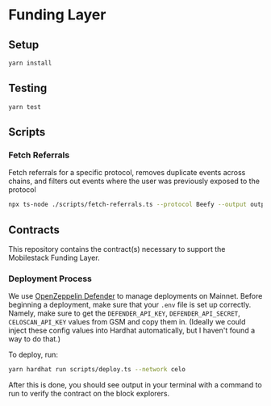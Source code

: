 # Funding Layer

## Setup

```bash
yarn install
```

## Testing

```bash
yarn test
```

## Scripts

### Fetch Referrals

Fetch referrals for a specific protocol, removes duplicate events across chains, and filters out events where the user was previously exposed to the protocol

```bash
npx ts-node ./scripts/fetch-referrals.ts --protocol Beefy --output output.csv
```

## Contracts

This repository contains the contract(s) necessary to support the Mobilestack Funding Layer.

### Deployment Process

We use [OpenZeppelin Defender](https://www.openzeppelin.com/defender) to manage deployments on Mainnet. Before beginning a deployment, make sure that your `.env` file is set up correctly. Namely, make sure to get the `DEFENDER_API_KEY`, `DEFENDER_API_SECRET`, `CELOSCAN_API_KEY` values from GSM and copy them in. (Ideally we could inject these config values into Hardhat automatically, but I haven't found a way to do that.)

To deploy, run:

```bash
yarn hardhat run scripts/deploy.ts --network celo
```

After this is done, you should see output in your terminal with a command to run to verify the contract on the block explorers.
